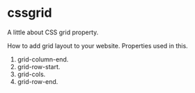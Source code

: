 # cssgrid
A little about CSS grid property.

How to add grid layout to your website.
Properties used in this.
1) grid-column-end.
2) grid-row-start.
3) grid-cols.
4) grid-row-end.

   

   
   

